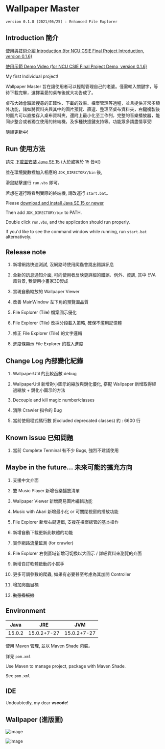 # Wallpaper Master

`version 0.1.8 (2021/06/25) : Enhanced File Explorer`

## Introduction 簡介

[使用與技術介紹 Introduction (for NCU CSIE Final Project Introduction, version 0.1.6)](https://drive.google.com/file/d/1A1tRqz0CPOHCmy4RV9ET-W0nfSnqViEc/view?usp=sharing)

[使用示範 Demo Video (for NCU CSIE Final Project Demo, version 0.1.6)](https://drive.google.com/file/d/1x6VS8rtZH1xRogoARr1NJ8jrX-ND6anc/view?usp=sharing)

My first Individual project!

Wallpaper Master 旨在讓使用者可以輕鬆管理自己的老婆。僅需輸入關鍵字，等待下載完畢，選擇喜愛的桌布後就大功告成了。

桌布大師會驗證搜尋的正確性、下載的效率、檔案管理等過程，並且提供非常多額外功能，諸如將資料夾與其中的圖片預覽、篩選、整理至桌布資料夾，右鍵複製後的圖片可以直接存入桌布資料夾，還附上最小化至工作列，完整的音樂播放器，能同步整合或者獨立使用的終端機，及多種快捷鍵支持等。功能眾多請盡情享受!

隨緣更新中!

## Run 使用方法

請先 [下載並安裝 Java SE 15](https://www.oracle.com/tw/java/technologies/javase-downloads.html) (大於或等於 15 皆可)

並在環境變數裡加入相應的 `JDK_DIRECTORY/bin` 後,

滑鼠點擊運行 `run.vbs` 即可。

若想在運行時看到實際的終端機, 請改運行 `start.bat`。

Please [download and install Java SE 15 or newer](https://www.oracle.com/tw/java/technologies/javase-downloads.html)

Then add `JDK_DIRECTORY/bin` to PATH.

Double click `run.vbs`, and the application should run properly.

If you'd like to see the command window while running, run `start.bat` alternatively.

## Release note

1. 新增網路快速測試, 沒網路時使用爬蟲會跳出錯誤訊息

2. 全新的訊息通知介面, 可向使用者反映更詳細的錯誤、例外、資訊, 其中 EVA 風背景, 我使用小畫家3D製成

3. 實現自動縮放的 Wallpaper Viewer

4. 改善 MainWindow 左下角的預覽圖品質

5. File Explorer (Tile) 檔案圖示優化

6. File Explorer (Tile) 改採分段載入策略, 確保不濫用記憶體

7. 修正 File Explorer (Tile) 的文字邏輯

8. 進度條顯示 File Explorer 的載入進度

## Change Log 內部變化紀錄

1. WallpaperUtil 的比較函數 debug

2. WallpaperUtil 新增對小圖示的縮放與銳化優化, 搭配 Wallpaper 新增取得經過縮放 + 銳化小圖示的方法

3. Decouple and kill magic number/classes

4. 消除 Crawler 指令的 Bug

5. 當前使用程式碼行數 (Excluded deprecated classes) 約 : 6600 行

## Known issue 已知問題

1. 當前 Complete Terminal 有不少 Bugs, 強烈不建議使用

## Maybe in the future... 未來可能的擴充方向

1. 支援中文介面

2. 雙 Music Player 新增音樂播放清單

3. Wallpaper Viewer 新增簡易圖片編輯功能

4. Music with Akari 新增最小化 or 可關閉視窗的播放功能

5. File Explorer 新增右鍵選單, 支援在檔案總管的基本操作

6. 新增自動下載更新此軟體的功能

7. 實作網路流量監測 (for crawler)

8. File Explorer 右側區域新增可切換以大圖示 / 詳細資料來瀏覽的介面

9. 新增自訂軟體啟動的小幫手

10. 更多可調參數的爬蟲, 如果有必要甚至考慮為其加開 Controller

11. 增加爬蟲目標

12. ~~動態看板娘~~

## Environment

Java|JRE|JVM
-|:-:|-
15.0.2|15.0.2+7-27|15.0.2+7-27

使用 Maven 管理, 並以 Maven Shade 包裝。

詳見 `pom.xml`

Use Maven to manage project, package with Maven Shade.

See `pom.xml`

## IDE

Undoubtedly, my dear **vscode**!

## Wallpaper (進版圖)

![image](https://i.imgur.com/UreV98s.jpg)

![image](https://i.imgur.com/RDgpUhs.jpg)

